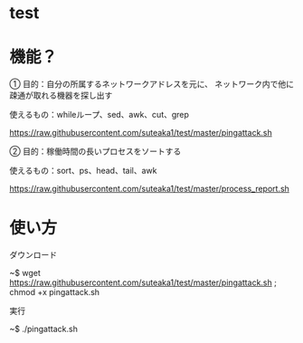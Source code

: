# test

# 機能？
①
目的：自分の所属するネットワークアドレスを元に、
ネットワーク内で他に疎通が取れる機器を探し出す


使えるもの：whileループ、sed、awk、cut、grep


https://raw.githubusercontent.com/suteaka1/test/master/pingattack.sh

②
目的：稼働時間の長いプロセスをソートする


使えるもの：sort、ps、head、tail、awk


https://raw.githubusercontent.com/suteaka1/test/master/process_report.sh

# 使い方
ダウンロード


~$ wget https://raw.githubusercontent.com/suteaka1/test/master/pingattack.sh ; chmod +x pingattack.sh



実行


~$ ./pingattack.sh

